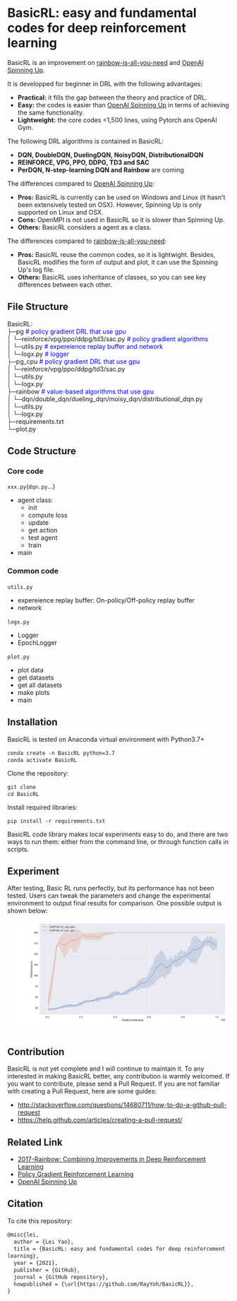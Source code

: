 # BasicRL: easy and fundamental codes for deep reinforcement learning

BasicRL is an improvement on [rainbow-is-all-you-need](https://github.com/Curt-Park/rainbow-is-all-you-need) and [OpenAI Spinning Up](https://spinningup.openai.com/en/latest/).  

It is developped for beginner in DRL with the following advantages:

* **Practical:** it fills the gap between the theory and practice of DRL.
* **Easy:** the codes is easier than [OpenAI Spinning Up](https://spinningup.openai.com/en/latest/) in terms of achieving the same functionality. 
* **Lightweight:** the core codes <1,500 lines, using Pytorch ans OpenAI Gym.

The following DRL algorithms is contained in BasicRL:

* **DQN, DoubleDQN, DuelingDQN, NoisyDQN, DistributionalDQN**
* **REINFORCE, VPG, PPO, DDPG, TD3 and SAC**
* **PerDQN, N-step-learning DQN and Rainbow** are coming

The differences compared to [OpenAI Spinning Up](https://spinningup.openai.com/en/latest/):
* **Pros:** BasicRL is currently can be used on Windows and Linux (it hasn't been extensively tested on OSX). However, Spinning Up is only supported on Linux and OSX.
* **Cons:** OpenMPI is not used in BasicRL so it is slower than Spinning Up.
* **Others:** BasicRL considers a agent as a class.

The differences compared to [rainbow-is-all-you-need](https://github.com/Curt-Park/rainbow-is-all-you-need):
* **Pros:** BasicRL reuse the common codes, so it is lightwight. Besides, BasicRL modifies the form of output and plot, it can use the Spinning Up's log file.
* **Others:** BasicRL uses inheritance of classes, so you can see key differences between each other.

## File Structure
BasicRL:  
├─pg  <font color=blue># policy gradient DRL that use gpu</font>  
│  └─reinforce/vpg/ppo/ddpg/td3/sac.py  <font color=blue># policy gradient algorithms  </font>  
│  └─utils.py   <font color=blue># expereience replay buffer and network  </font>   
│  └─logx.py   <font color=blue># logger  </font>  
├─pg_cpu   <font color=blue># policy gradient DRL that use gpu  </font>  
│  └─reinforce/vpg/ppo/ddpg/td3/sac.py  
│  └─utils.py  
│  └─logx.py  
├─rainbow   <font color=blue># value-based algorithms that use gpu </font>  
│  └─dqn/double_dqn/dueling_dqn/moisy_dqn/distributional_dqn.py  
│  └─utils.py   
│  └─logx.py   
├─requirements.txt  
└─plot.py


## Code Structure
### Core code
`xxx.py`(`dqn.py`...)
* agent class:
  * init
  * compute loss
  * update
  * get action
  * test agent
  * train
* main
### Common code
`utils.py`
* expereience replay buffer: On-policy/Off-policy replay buffer
* network  

`logx.py`
* Logger
* EpochLogger

`plot.py`
* plot data
* get datasets
* get all datasets
* make plots
* main

## Installation
BasicRL is tested on Anaconda virtual environment with Python3.7+
```
conda create -n BasicRL python=3.7
conda activate BasicRL
```
Clone the repository:
```
git clone 
cd BasicRL
```
Install required libraries:
```
pip install -r requirements.txt
```
BasicRL code library makes local experiments easy to do, and there are two ways to run them: either from the command line, or through function calls in scripts.

## Experiment
After testing, Basic RL runs perfectly, but its performance has not been tested. Users can tweak the parameters and change the experimental environment to output final results for comparison. One possible output is shown below:  

![a demo](data/Figure_1.png)
## Contribution
BasicRL is not yet complete and I will continue to maintain it. To any interested in making BasicRL better, any contribution is warmly welcomed. If you want to contribute, please send a Pull Request.
If you are not familiar with creating a Pull Request, here are some guides:
* http://stackoverflow.com/questions/14680711/how-to-do-a-github-pull-request
* https://help.github.com/articles/creating-a-pull-request/

## Related Link
* [2017-Rainbow: Combining Improvements in Deep Reinforcement Learning](https://arxiv.org/pdf/1710.02298.pdf)
* [Policy Gradient Reinforcement Learning](https://rayyoh.github.io/posts/2021/09/blog-post-6/)
* [OpenAI Spinning Up](https://spinningup.openai.com/en/latest/)

## Citation
To cite this repository:
```
@misc{lei,
  author = {Lei Yao},
  title = {BasicRL: easy and fundamental codes for deep reinforcement learning},
  year = {2021},
  publisher = {GitHub},
  journal = {GitHub repository},
  howpublished = {\url{https://github.com/RayYoh/BasicRL}},
}
```